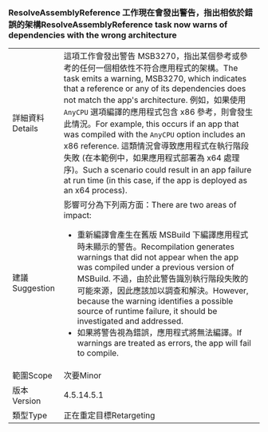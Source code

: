### <a name="resolveassemblyreference-task-now-warns-of-dependencies-with-the-wrong-architecture"></a><span data-ttu-id="3b4cd-101">ResolveAssemblyReference 工作現在會發出警告，指出相依於錯誤的架構</span><span class="sxs-lookup"><span data-stu-id="3b4cd-101">ResolveAssemblyReference task now warns of dependencies with the wrong architecture</span></span>

|   |   |
|---|---|
|<span data-ttu-id="3b4cd-102">詳細資料</span><span class="sxs-lookup"><span data-stu-id="3b4cd-102">Details</span></span>|<span data-ttu-id="3b4cd-103">這項工作會發出警告 MSB3270，指出某個參考或參考的任何一個相依性不符合應用程式的架構。</span><span class="sxs-lookup"><span data-stu-id="3b4cd-103">The task emits a warning, MSB3270, which indicates that a reference or any of its dependencies does not match the app's architecture.</span></span> <span data-ttu-id="3b4cd-104">例如，如果使用 <code>AnyCPU</code> 選項編譯的應用程式包含 x86 參考，則會發生此情況。</span><span class="sxs-lookup"><span data-stu-id="3b4cd-104">For example, this occurs if an app that was compiled with the <code>AnyCPU</code> option includes an x86 reference.</span></span> <span data-ttu-id="3b4cd-105">這類情況會導致應用程式在執行階段失敗 (在本範例中，如果應用程式部署為 x64 處理序)。</span><span class="sxs-lookup"><span data-stu-id="3b4cd-105">Such a scenario could result in an app failure at run time (in this case, if the app is deployed as an x64 process).</span></span>|
|<span data-ttu-id="3b4cd-106">建議</span><span class="sxs-lookup"><span data-stu-id="3b4cd-106">Suggestion</span></span>|<span data-ttu-id="3b4cd-107">影響可分為下列兩方面：</span><span class="sxs-lookup"><span data-stu-id="3b4cd-107">There are two areas of impact:</span></span><ul><li><span data-ttu-id="3b4cd-108">重新編譯會產生在舊版 MSBuild 下編譯應用程式時未顯示的警告。</span><span class="sxs-lookup"><span data-stu-id="3b4cd-108">Recompilation generates warnings that did not appear when the app was compiled under a previous version of MSBuild.</span></span> <span data-ttu-id="3b4cd-109">不過，由於此警告識別執行階段失敗的可能來源，因此應該加以調查和解決。</span><span class="sxs-lookup"><span data-stu-id="3b4cd-109">However, because the warning identifies a possible source of runtime failure, it should be investigated and addressed.</span></span></li><li><span data-ttu-id="3b4cd-110">如果將警告視為錯誤，應用程式將無法編譯。</span><span class="sxs-lookup"><span data-stu-id="3b4cd-110">If warnings are treated as errors, the app will fail to compile.</span></span></li></ul>|
|<span data-ttu-id="3b4cd-111">範圍</span><span class="sxs-lookup"><span data-stu-id="3b4cd-111">Scope</span></span>|<span data-ttu-id="3b4cd-112">次要</span><span class="sxs-lookup"><span data-stu-id="3b4cd-112">Minor</span></span>|
|<span data-ttu-id="3b4cd-113">版本</span><span class="sxs-lookup"><span data-stu-id="3b4cd-113">Version</span></span>|<span data-ttu-id="3b4cd-114">4.5.1</span><span class="sxs-lookup"><span data-stu-id="3b4cd-114">4.5.1</span></span>|
|<span data-ttu-id="3b4cd-115">類型</span><span class="sxs-lookup"><span data-stu-id="3b4cd-115">Type</span></span>|<span data-ttu-id="3b4cd-116">正在重定目標</span><span class="sxs-lookup"><span data-stu-id="3b4cd-116">Retargeting</span></span>|

